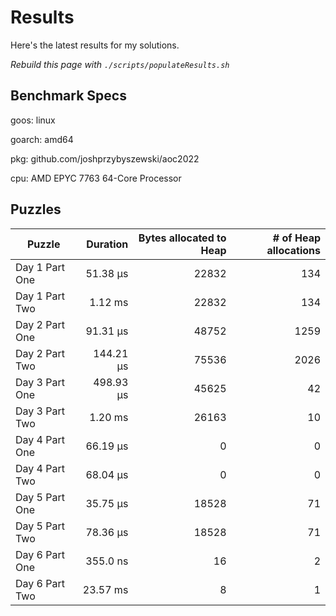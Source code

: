 # Results

Here's the latest results for my solutions.

_Rebuild this page with `./scripts/populateResults.sh`_

## Benchmark Specs

goos: linux

goarch: amd64

pkg: github.com/joshprzybyszewski/aoc2022

cpu: AMD EPYC 7763 64-Core Processor                


## Puzzles

|Puzzle|Duration|Bytes allocated to Heap|# of Heap allocations|
|-|-:|-:|-:|
|Day 1 Part One|51.38 µs|22832|134|
|Day 1 Part Two|1.12 ms|22832|134|
|Day 2 Part One|91.31 µs|48752|1259|
|Day 2 Part Two|144.21 µs|75536|2026|
|Day 3 Part One|498.93 µs|45625|42|
|Day 3 Part Two|1.20 ms|26163|10|
|Day 4 Part One|66.19 µs|0|0|
|Day 4 Part Two|68.04 µs|0|0|
|Day 5 Part One|35.75 µs|18528|71|
|Day 5 Part Two|78.36 µs|18528|71|
|Day 6 Part One|355.0 ns|16|2|
|Day 6 Part Two|23.57 ms|8|1|
